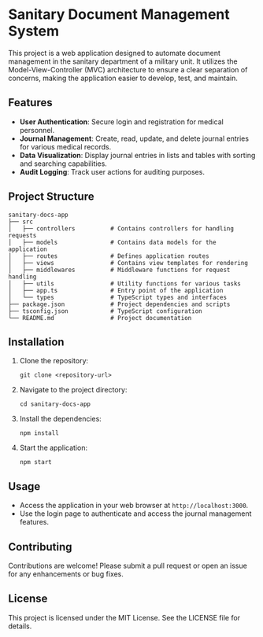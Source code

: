 # Sanitary Document Management System

This project is a web application designed to automate document management in the sanitary department of a military unit. It utilizes the Model-View-Controller (MVC) architecture to ensure a clear separation of concerns, making the application easier to develop, test, and maintain.

## Features

- **User Authentication**: Secure login and registration for medical personnel.
- **Journal Management**: Create, read, update, and delete journal entries for various medical records.
- **Data Visualization**: Display journal entries in lists and tables with sorting and searching capabilities.
- **Audit Logging**: Track user actions for auditing purposes.

## Project Structure

```
sanitary-docs-app
├── src
│   ├── controllers          # Contains controllers for handling requests
│   ├── models               # Contains data models for the application
│   ├── routes               # Defines application routes
│   ├── views                # Contains view templates for rendering
│   ├── middlewares          # Middleware functions for request handling
│   ├── utils                # Utility functions for various tasks
│   ├── app.ts               # Entry point of the application
│   └── types                # TypeScript types and interfaces
├── package.json             # Project dependencies and scripts
├── tsconfig.json            # TypeScript configuration
└── README.md                # Project documentation
```

## Installation

1. Clone the repository:
   ```
   git clone <repository-url>
   ```

2. Navigate to the project directory:
   ```
   cd sanitary-docs-app
   ```

3. Install the dependencies:
   ```
   npm install
   ```

4. Start the application:
   ```
   npm start
   ```

## Usage

- Access the application in your web browser at `http://localhost:3000`.
- Use the login page to authenticate and access the journal management features.

## Contributing

Contributions are welcome! Please submit a pull request or open an issue for any enhancements or bug fixes.

## License

This project is licensed under the MIT License. See the LICENSE file for details.